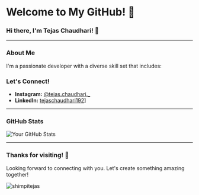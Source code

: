 # Welcome to My GitHub! 👋

### Hi there, I'm Tejas Chaudhari! 🌟

---

### About Me

I'm a passionate developer with a diverse skill set that includes:



### Let's Connect!

- **Instagram:** [@tejas.chaudhari._](https://www.instagram.com/tejas.chaudhari._)
- **LinkedIn:** [tejaschaudhari192](https://www.linkedin.com/in/tejaschaudhari192)]

---

### GitHub Stats

![Your GitHub Stats](https://github-readme-stats.vercel.app/api?username=tejaschaudhari192&show_icons=true&theme=radical)

---

### Thanks for visiting! 🚀

Looking forward to connecting with you. Let's create something amazing together!

<p align="left"> <img src="https://komarev.com/ghpvc/?username=tejaschaudhari192&label=Profile%20views&color=0e75b6&style=flat" alt="shimpitejas" /> </p>
